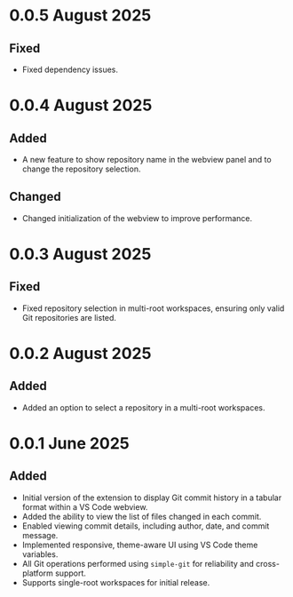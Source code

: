 # 0.0.5 August 2025

## Fixed

- Fixed dependency issues.

# 0.0.4 August 2025

## Added

- A new feature to show repository name in the webview panel and to change the repository selection.

## Changed

- Changed initialization of the webview to improve performance.

# 0.0.3 August 2025

## Fixed

- Fixed repository selection in multi-root workspaces, ensuring only valid Git repositories are listed.

# 0.0.2 August 2025

## Added

- Added an option to select a repository in a multi-root workspaces.

# 0.0.1 June 2025

## Added

- Initial version of the extension to display Git commit history in a tabular format within a VS Code webview.
- Added the ability to view the list of files changed in each commit.
- Enabled viewing commit details, including author, date, and commit message.
- Implemented responsive, theme-aware UI using VS Code theme variables.
- All Git operations performed using `simple-git` for reliability and cross-platform support.
- Supports single-root workspaces for initial release.

